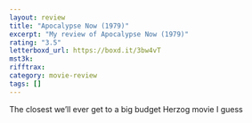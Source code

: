 ```yaml
---
layout: review
title: "Apocalypse Now (1979)"
excerpt: "My review of Apocalypse Now (1979)"
rating: "3.5"
letterboxd_url: https://boxd.it/3bw4vT
mst3k:
rifftrax:
category: movie-review
tags: []
---
```


The closest we’ll ever get to a big budget Herzog movie I guess
